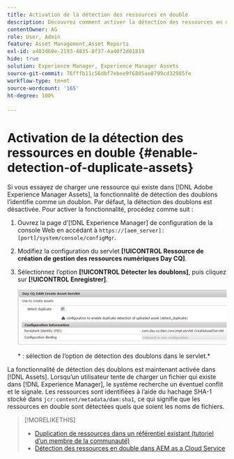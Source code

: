 ```yaml
---
title: Activation de la détection des ressources en double
description: Découvrez comment activer la détection des ressources en double dans Experience Manager.
contentOwner: AG
role: User, Admin
feature: Asset Management,Asset Reports
exl-id: a403d60e-2193-4835-8f37-4a40f2d01819
hide: true
solution: Experience Manager, Experience Manager Assets
source-git-commit: 76fffb11c56dbf7ebee9f6805ae0799cd32985fe
workflow-type: tm+mt
source-wordcount: '165'
ht-degree: 100%

---
```


# Activation de la détection des ressources en double {#enable-detection-of-duplicate-assets}

Si vous essayez de charger une ressource qui existe dans [!DNL Adobe Experience Manager Assets], la fonctionnalité de détection des doublons l’identifie comme un doublon. Par défaut, la détection des doublons est désactivée. Pour activer la fonctionnalité, procédez comme suit :

1. Ouvrez la page d’[!DNL Experience Manager] de configuration de la console Web en accédant à `https://[aem_server]:[port]/system/console/configMgr`.
1. Modifiez la configuration du servlet **[!UICONTROL Ressource de création de gestion des ressources numériques Day CQ]**.
1. Sélectionnez l’option **[!UICONTROL Détecter les doublons]**, puis cliquez sur **[!UICONTROL Enregistrer]**.

   ![Sélection de l’option de détection des doublons dans le servlet](assets/chlimage_1-377.png)

   * : sélection de l’option de détection des doublons dans le servlet.*

La fonctionnalité de détection des doublons est maintenant activée dans [!DNL Assets]. Lorsqu’un utilisateur tente de charger un fichier qui existe dans [!DNL Experience Manager], le système recherche un éventuel conflit et le signale. Les ressources sont identifiées à l’aide du hachage SHA-1 stocké dans `jcr:content/metadata/dam:sha1`, ce qui signifie que les ressources en double sont détectées quels que soient les noms de fichiers.

>[!MORELIKETHIS]
>
>* [Duplication de ressources dans un référentiel existant (tutoriel d’un membre de la communauté)](https://experience-aem.blogspot.com/2019/06/aem-65-find-duplicate-assets-binaries-in-existing-repository.html)
>* [Détection des ressources en double dans AEM as a Cloud Service](https://experienceleague.adobe.com/docs/experience-manager-cloud-service/content/assets/admin/detect-duplicate-assets.html?lang=fr)
